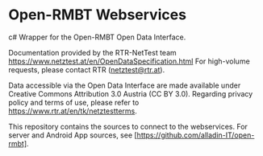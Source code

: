 Open-RMBT Webservices
=================

c# Wrapper for the Open-RMBT Open Data Interface.

Documentation provided by the RTR-NetTest team https://www.netztest.at/en/OpenDataSpecification.html
For high-volume requests, please contact RTR (netztest@rtr.at).

Data accessible via the Open Data Interface are made available under Creative Commons Attribution 3.0 Austria (CC BY 3.0). 
Regarding privacy policy and terms of use, please refer to https://www.rtr.at/en/tk/netztestterms.

This repository contains the sources to connect to the webservices.
For server and Android App sources, see [https://github.com/alladin-IT/open-rmbt].

  [RTR-Netztest]: http://netztest.at/
  [RTR]: http://www.rtr.at/
  [Apache License, Version 2.0]: http://www.apache.org/licenses/LICENSE-2.0
  [appscape]: http://appscape.at/
  [https://github.com/alladin-IT/open-rmbt]: https://github.com/alladin-IT/open-rmbt

